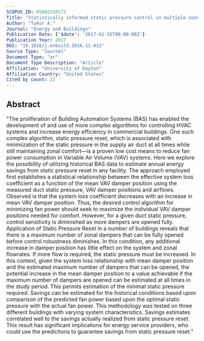 ```yaml
---
SCOPUS_ID: 85002250173
Title: "Statistically informed static pressure control in multiple-zone VAV systems"
Author: "Tukur A."
Journal: "Energy and Buildings"
Publication Date: {'$date': '2017-01-15T00:00:00Z'}
Publication Year: 2017
DOI: "10.1016/j.enbuild.2016.11.032"
Source Type: "Journal"
Document Type: "ar"
Document Type Description: "Article"
Affiliation: "University of Dayton"
Affiliation Country: "United States"
Cited by count: 22
---
```


## Abstract
"The proliferation of Building Automation Systems (BAS) has enabled the development of and use of more complex algorithms for controlling HVAC systems and increase energy efficiency in commercial buildings. One such complex algorithm, static pressure reset, which is associated with minimization of the static pressure in the supply air duct at all times while still maintaining zonal comfort—is a proven low cost means to reduce fan power consumption in Variable Air Volume (VAV) systems. Here we explore the possibility of utilizing historical BAS data to estimate annual energy savings from static pressure reset in any facility. The approach employed first establishes a statistical relationship between the effective system loss coefficient as a function of the mean VAV damper position using the measured duct static pressure, VAV damper positions and airflows. Observed is that the system loss coefficient decreases with an increase in mean VAV damper position. Thus, the desired control algorithm for minimizing fan power should seek to maximize the individual VAV damper positions needed for comfort. However, for a given duct static pressure, control sensitivity is diminished as more dampers are opened fully. Application of Static Pressure Reset in a number of buildings reveals that there is a maximum number of zonal dampers that can be fully opened before control robustness diminishes. In this condition, any additional increase in damper position has little effect on the system and zonal flowrates. If more flow is required, the static pressure must be increased. In this context, given the system loss relationship with mean damper position and the estimated maximum number of dampers that can be opened, the potential increase in the mean damper position to a value achievable if the maximum number of dampers are opened can be estimated at all times in the study period. This permits estimation of the minimal static pressure required. Savings can be estimated for the historical conditions based upon comparison of the predicted fan power based upon the optimal static pressure with the actual fan power. This methodology was tested on three different buildings with varying system characteristics. Savings estimates correlated well to the savings actually realized from static pressure reset. This result has significant implications for energy service providers, who could use the predictions to guarantee savings from static pressure reset."

